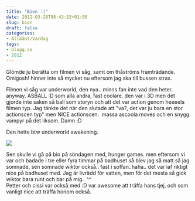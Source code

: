 ```yaml
---
title: "Bion :|"
date: 2012-03-28T06:43:15+01:00
slug: bion
draft: false
categories:
- Allmänt/Vardag
tags:
- blogg.se
- 2012
---
```

Glömde ju berätta om filmen vi såg, samt om thåströms framträdande. Omigosh! hinner inte så mycket nu eftersom jag ska till bussen strax.  
  
Filmen vi såg var underworld, den nya.. minns fan inte vad den heter. anyway. ASBALL :D som alla andra, fast coolare. den var i 3D men det gjorde inte saken så ball som storyn och att det var action genom heeeela filmen typ. Jag tänkte det när den slutade att "va?, det var ju bara en stor actionscen typ" men NICE actionscen.  massa ascoola moves och en snygg vampyr på det liksom. Damn ;D  
  
Den hette btw underworld awakening.  
  
  
![](/assets/images/blogg.se/2012_underworld_awakening_wall_002_195859285.jpg)  
  
Sen skulle vi gå på bio på söndagen med, hunger games. men eftersom vi var och badade i tre eller fyra timmar på badhuset så blev jag så matt så jag somnade, sen somnade wiktor också.. fast i soffan..haha.. det var iaf riktigt nice på badhuset med. Jag är livrädd för vatten, men för det mesta så gick wiktor bara runt och bar på mig.. ^^   
Petter och cissi var också med :D var awesome att träffa hans tjej, och som vanligt nice att träffa honom också.